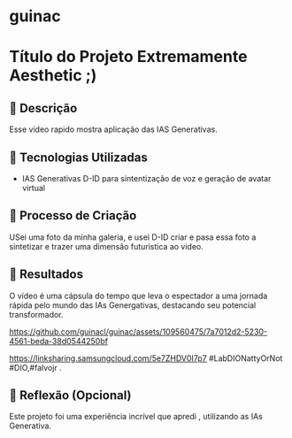 # guinac
# Título do Projeto Extremamente Aesthetic ;)

## 📒 Descrição
Esse video rapido mostra aplicação das IAS Generativas.
## 🤖 Tecnologias Utilizadas
- IAS Generativas D-ID para sintentização de voz e geração de avatar virtual

## 🧐 Processo de Criação
USei uma foto da minha galeria, e usei D-ID criar e pasa essa foto a sintetizar e trazer uma dimensão futuristica ao video.

## 🚀 Resultados
O vídeo é uma cápsula do tempo que leva o espectador a uma jornada rápida pelo mundo das IAs Genergativas, destacando seu potencial transformador.

https://github.com/guinacl/guinac/assets/109560475/7a7012d2-5230-4561-beda-38d0544250bf

https://linksharing.samsungcloud.com/5e7ZHDV0I7p7
#LabDIONattyOrNot
 #DIO,#falvojr .

## 💭 Reflexão (Opcional)
Este projeto foi uma experiência incrível que apredi , utilizando as IAs Generativa.
